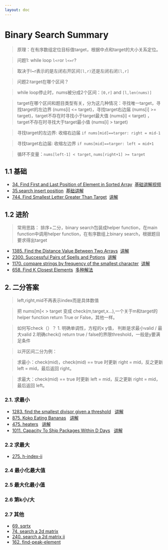```yaml
---
layout: doc
---
```

# Binary Search Summary

>原理：在有序数组定位目标值target，根据中点和target的大小关系定位。

>问题1: while loop `l<r`or `l<=r`?

>取决于l~r表示的是左闭右开区间`[l,r)`还是左闭右闭`[l,r]`

>问题2:target在哪个区间？

>while loop停止时，nums被分成2个区间：`[0,r]` and `[l,len(nums)]`

>target在哪个区间和题目类型有关，分为这几种情况：寻找唯一target，寻找target的左边界 (nums[i] <= target)，寻找target右边届 (nums[i] >= target)，target不存在时寻找小于target最大值 (nums[i] < target) ，target不存在时寻找大于target最小值 (nums[i] > target)

>寻找target的左边界: 收缩右边届 `if nums[mid]==targer: right = mid-1`

>寻找target右边届: 收缩左边界 `if nums[mid]==targer: left = mid+1`

>循环不变量：`nums[left-1] < target`, `nums[right+1] >= target`

## 1.1 基础

- [34. Find First and Last Position of Element in Sorted Array](https://leetcode.com/problems/find-first-and-last-position-of-element-in-sorted-array/description/) 
&nbsp;[基础讲解视频](https://www.bilibili.com/video/BV1AP41137w7/)
- [35.search insert position](https://leetcode.com/problems/search-insert-position/description/)
&nbsp;[基础讲解](https://leetcode.cn/problems/search-insert-position/solutions/2023391/er-fen-cha-zhao-zong-shi-xie-bu-dui-yi-g-nq23)
- [744. Find Smallest Letter Greater Than Target](https://leetcode.com/problems/find-smallest-letter-greater-than-target/description/)
&nbsp;[讲解](https://leetcode.cn/problems/compare-strings-by-frequency-of-the-smallest-character/solutions/3617352/python-er-fen-by-chi-mei-wang-liang-id-wszc)


## 1.2 进阶

>常用思路： 排序+二分，binary search包装成helper function，在main function中调用helper function，在有序数组上binary search，根据题目要求得出target

- [1385. Find the Distance Value Between Two Arrays](https://leetcode.com/problems/find-the-distance-value-between-two-arrays/description/)
&nbsp;[讲解](https://leetcode.cn/problems/find-the-distance-value-between-two-arrays/solutions/3010185/liang-chong-fang-fa-er-fen-cha-zhao-san-15u9b)
- [2300. Successful Pairs of Spells and Potions](https://leetcode.com/problems/successful-pairs-of-spells-and-potions/description/)
&nbsp;[讲解](https://leetcode.cn/problems/successful-pairs-of-spells-and-potions/solutions/1595712/by-endlesscheng-1kbp)
- [1170. compare strings by frequency of the smallest character](https://leetcode.com/problems/compare-strings-by-frequency-of-the-smallest-character/description/)
&nbsp;[讲解](https://leetcode.cn/problems/compare-strings-by-frequency-of-the-smallest-character/solutions/3617352/python-er-fen-by-chi-mei-wang-liang-id-wszc)
- [658. Find K Closest Elements](https://leetcode.com/problems/find-k-closest-elements/description/)
&nbsp;[多种解法](https://leetcode.cn/problems/find-k-closest-elements/solutions/476068/zhong-gui-zhong-ju-san-chong-jie-fa-er-fen-hua-chu)

## 2. 二分答案

>left,right,mid不再表示index而是具体数值

>把 nums[m]< > target 变成 check(m,target,x...),一个关于m和target的helper function return True or False，其他一样。

>如何写check（）？ 1. 明确单调性，方程的x y值， 判断是求最小valid / 最大valid  2.明确check() return true / false的界限threshold，一般是y要满足条件 

>以开区间二分为例：

>求最小：check(mid)，check(mid) == true 时更新 right = mid，反之更新 left = mid，最后返回 right。

>求最大：check(mid) == true 时更新 left = mid，反之更新 right = mid，最后返回 left。

### 2.1. 求最小
- [1283. find the smallest divisor given a threshold](https://leetcode.cn/problems/find-the-smallest-divisor-given-a-threshold/description/)
&nbsp; [讲解](https://leetcode.cn/problems/find-the-smallest-divisor-given-a-threshold/solutions/2989469/mo-ban-er-fen-da-an-qiu-zui-xiao-pythonj-ukwe)
- [875. Koko Eating Bananas](https://leetcode.com/problems/koko-eating-bananas/description/)
&nbsp; [讲解](https://leetcode.cn/problems/koko-eating-bananas/solutions/2710324/er-fen-da-an-fu-ti-dan-pythonjavacgojsru-eb18)
- [475. heaters](https://leetcode.com/problems/heaters/description/)
&nbsp; [讲解](https://leetcode.cn/problems/heaters/solutions/1166982/gong-shui-san-xie-er-fen-shuang-zhi-zhen-mys4)
- [1011. Capacity To Ship Packages Within D Days](https://leetcode.com/problems/capacity-to-ship-packages-within-d-days/description/)
&nbsp; [讲解](https://leetcode.cn/problems/capacity-to-ship-packages-within-d-days/solutions/744326/gong-shui-san-xie-li-yong-er-duan-xing-z-95zj)

### 2.2 求最大
- [275. h-index-ii](https://leetcode.com/problems/h-index-ii/description/)
### 2.4 最小化最大值
### 2.5 最大化最小值
### 2.6 第k小/大
### 2.7 其他 
- [69. sqrtx](https://leetcode.com/problems/sqrtx/description/)
- [74. search a 2d matrix](https://leetcode.com/problems/search-a-2d-matrix/description/)
- [240. search a 2d matrix ii](https://leetcode.com/problems/search-a-2d-matrix-ii/description/)
- [162. find-peak-element](https://leetcode.com/problems/find-peak-element/description/)

[def]: https://leetcode.com/problems/heaters/description/